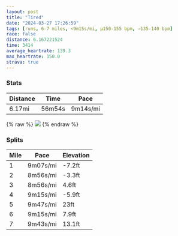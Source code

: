 ```yaml
---
layout: post
title: "Tired"
date: "2024-03-27 17:26:59"
tags: [runs, 6-7 miles, <9m15s/mi, μ150-155 bpm, →135-140 bpm]
race: false
distance: 6.167221524
time: 3414
average_heartrate: 139.3
max_heartrate: 150.0
strava: true
---
```


### Stats

| Distance | Time | Pace |
|----------|------|------|
|6.17mi|56m54s|9m14s/mi|

{% raw %}
<img src='https://maps.googleapis.com/maps/api/staticmap?maptype=roadmap&path=enc:g_wwF|ttbMUb@YbAu@zBWh@Qj@Wb@q@pBMCmAaAM?E@MP@DM^A^@BPPbAd@JJPJp@XpEjC\^f@P`@VJ\RNlAf@t@P`@fATPzAb@t@JvA^~AZz@Vj@X\J\@lCMt@Bb@FVH`@^b@LFCX]\SPBt@CXDFICc@Hi@Hy@Jc@\D`AIVKx@H\G^Df@J~AXfAD|@H`@?b@OBEPIbBx@j@R\Fh@XTPt@R`@BZQ\@^KP?fALf@Vn@v@b@Zd@Fj@Pd@TbC^l@Nf@D`Ah@^DvAh@v@Pd@TfAPr@@lD?n@BfANLC^Ft@AhAJd@@~ACd@JxA@j@CfAPf@?tADn@Q^BTNb@JbCL|@H`CJvBDb@Ch@JXWd@On@Cf@Qb@Bj@I`ADb@Hd@Ll@GDDb@Vx@T~@b@h@R^HhBDp@@bBNVLn@Jh@BfBZjABf@DPF|@Jt@PfAH|B\T?XHd@?t@Pb@Dh@@b@LnAl@j@Lf@DL?ZJb@Gf@Df@?fAJd@?d@Dp@N^@JBd@B@KCA[H]?sBOy@QgBCaBFkAQ[OYSo@OiA_@y@?sAKu@SaJiAm@KKEeBWc@AyC_@uAGiA?oD]g@O_@AcAg@u@EM@i@A]Gg@SYI]BUF[CSDSEe@BeALg@Jm@Fy@GYEe@AyAI}@Eg@Gm@?eBGc@Ce@IkBGsCS}@?[Ei@C}A?YEwBEg@G_A@wAIm@?k@EmDOc@OiAe@WAQK]I_B}@e@Mg@IoAI{AUk@SuB[s@U_@Y{@iAa@Y?G_@GUIk@^U@QDq@h@[Da@Gc@SGGEUIOw@g@aAe@c@Iu@WWCY?g@E_@[}@@UIMSWEWHU@a@ISAk@DQIQPOf@g@fA]h@_@\QZi@Hk@Ge@Dq@RcALk@@i@EqADc@A_Be@a@QIAoA[G?a@OkBg@cBk@_AgAiAc@cBeAi@U]]i@YKAwCoB}@s@aAm@i@]{@a@RB\JDA`@kBn@eBRc@DW\}@@YNw@R]j@aBXgAdALr@?RLFVJNHGH[EeACUBDVHFJ&key=AIzaSyC1MId7bFpkLXNAaYhBSTb8jLyiSqzbDtM&size=800x800&markers=color:yellow|label:S|40.75524,-74.00287&markers=color:green|label:F|40.754760000000005,-74.00197999999986'>
{% endraw %}

### Splits

| Mile | Pace | Elevation |
|------|------|-----------|
|1|9m07s/mi|-7.2ft|
|2|8m56s/mi|-3.3ft|
|3|8m56s/mi|4.6ft|
|4|9m15s/mi|-5.9ft|
|5|9m47s/mi|23ft|
|6|9m15s/mi|7.9ft|
|7|9m43s/mi|13.1ft|
